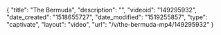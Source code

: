 {
    "title": "The Bermuda",
    "description": "",
    "videoid": "149295932",
    "date_created": "1518655727",
    "date_modified": "1519255857",
    "type": "captivate",
    "layout": "video",
    "url": "\/v\/the-bermuda-mp4\/149295932"
}